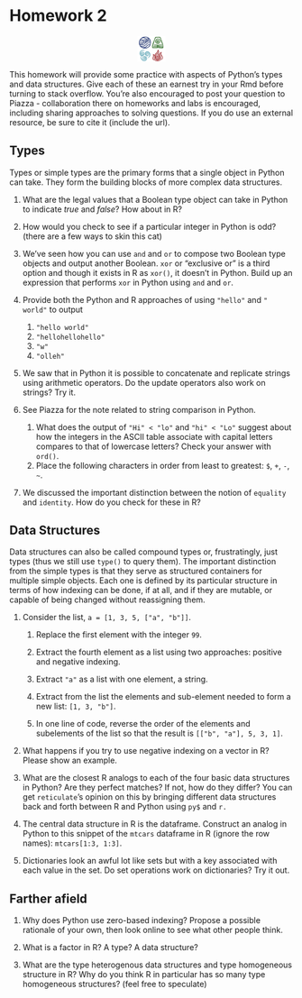 Homework 2
================

<img src="figs/elements-as-types.png" width="10%" style="display: block; margin: auto;" />

This homework will provide some practice with aspects of Python’s types
and data structures. Give each of these an earnest try in your Rmd
before turning to stack overflow. You’re also encouraged to post your
question to Piazza - collaboration there on homeworks and labs is
encouraged, including sharing approaches to solving questions. If you do
use an external resource, be sure to cite it (include the url).

## Types

Types or simple types are the primary forms that a single object in
Python can take. They form the building blocks of more complex data
structures.

1.  What are the legal values that a Boolean type object can take in
    Python to indicate *true* and *false*? How about in R?

2.  How would you check to see if a particular integer in Python is odd?
    (there are a few ways to skin this cat)

3.  We’ve seen how you can use `and` and `or` to compose two Boolean
    type objects and output another Boolean. `xor` or “exclusive or” is
    a third option and though it exists in R as `xor()`, it doesn’t in
    Python. Build up an expression that performs `xor` in Python using
    `and` and `or`.

4.  Provide both the Python and R approaches of using `"hello"` and `"
    world"` to output
    
    1.  `"hello world"`
    2.  `"hellohellohello"`
    3.  `"w"`
    4.  `"olleh"`

5.  We saw that in Python it is possible to concatenate and replicate
    strings using arithmetic operators. Do the update operators also
    work on strings? Try it.

6.  See Piazza for the note related to string comparison in Python.
    
    1.  What does the output of `"Hi" < "lo"` and `"hi" < "Lo"` suggest
        about how the integers in the ASCII table associate with capital
        letters compares to that of lowercase letters? Check your answer
        with `ord()`.
    2.  Place the following characters in order from least to greatest:
        `$`, `+`, `-`, `~`.

7.  We discussed the important distinction between the notion of
    `equality` and `identity`. How do you check for these in R?

## Data Structures

Data structures can also be called compound types or, frustratingly,
just types (thus we still use `type()` to query them). The important
distinction from the simple types is that they serve as structured
containers for multiple simple objects. Each one is defined by its
particular structure in terms of how indexing can be done, if at all,
and if they are mutable, or capable of being changed without reassigning
them.

1.  Consider the list, `a = [1, 3, 5, ["a", "b"]]`.
    
    1.  Replace the first element with the integer `99`.
    
    2.  Extract the fourth element as a list using two approaches:
        positive and negative indexing.
    
    3.  Extract `"a"` as a list with one element, a string.
    
    4.  Extract from the list the elements and sub-element needed to
        form a new list: `[1, 3, "b"]`.
    
    5.  In one line of code, reverse the order of the elements and
        subelements of the list so that the result is `[["b",
        "a"], 5, 3, 1]`.

2.  What happens if you try to use negative indexing on a vector in R?
    Please show an example.

3.  What are the closest R analogs to each of the four basic data
    structures in Python? Are they perfect matches? If not, how do they
    differ? You can get `reticulate`’s opinion on this by bringing
    different data structures back and forth between R and Python using
    `py$` and `r.`

4.  The central data structure in R is the dataframe. Construct an
    analog in Python to this snippet of the `mtcars` dataframe in R
    (ignore the row names): `mtcars[1:3, 1:3]`.

5.  Dictionaries look an awful lot like sets but with a key associated
    with each value in the set. Do set operations work on dictionaries?
    Try it out.

## Farther afield

1.  Why does Python use zero-based indexing? Propose a possible
    rationale of your own, then look online to see what other people
    think.

2.  What is a factor in R? A type? A data structure?

3.  What are the type heterogenous data structures and type homogeneous
    structure in R? Why do you think R in particular has so many type
    homogeneous structures? (feel free to speculate)
